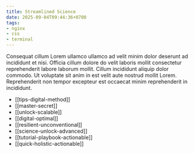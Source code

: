 ```yaml
---
title: Streamlined Science
date: 2025-09-04T09:44:36+0700
tags:
- nginx
- css
- terminal
---
```


Consequat cillum Lorem ullamco ullamco ad velit minim dolor deserunt ad incididunt et nisi. Officia cillum dolore do velit laboris mollit consectetur reprehenderit labore laborum mollit. Cillum incididunt aliquip dolor commodo. Ut voluptate sit anim in est velit aute nostrud mollit Lorem. Reprehenderit non tempor excepteur est occaecat minim reprehenderit in incididunt.


- [[tips-digital-method]] 
- [[master-secret]] 
- [[unlock-scalable]] 
- [[digital-optimal]] 
- [[resilient-unconventional]] 
- [[science-unlock-advanced]] 
- [[tutorial-playbook-actionable]] 
- [[quick-holistic-actionable]]